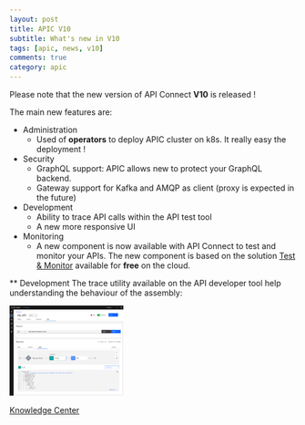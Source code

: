 ```yaml
---
layout: post
title: APIC V10
subtitle: What's new in V10
tags: [apic, news, v10]
comments: true
category: apic
---
```


Please note that the new version of API Connect **V10** is released !

The main new features are:
  - Administration
    - Used of **operators** to deploy APIC cluster on k8s. It really easy the deployment !
  - Security
    - GraphQL support: APIC allows new to protect your GraphQL backend.
    - Gateway support for Kafka and AMQP as client (proxy is expected in the future)
  - Development
    - Ability to trace API calls within the API test tool
    - A new more responsive UI
  - Monitoring
    - A new component is now available with API Connect to test and monitor your APIs. The new component is based on the solution [Test & Monitor](https://ibm-apiconnect.github.io/test-and-monitor/) available for **free** on the cloud.

** Development
The trace utility available on the API developer tool help understanding the behaviour of the assembly:

<img src="../assets/img/trace.png" alt="drawing" width="200"/>

[Knowledge Center](https://www.ibm.com/support/knowledgecenter/SSMNED_v10/com.ibm.apic.overview.doc/api_management_overview.html)